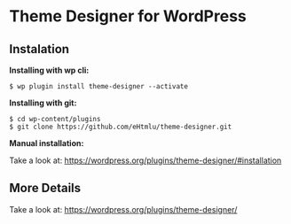 Theme Designer for WordPress
===============


## Instalation

**Installing with wp cli:**

```
$ wp plugin install theme-designer --activate
```

**Installing with git:**

```
$ cd wp-content/plugins
$ git clone https://github.com/eHtmlu/theme-designer.git
```

**Manual installation:**

Take a look at: https://wordpress.org/plugins/theme-designer/#installation


## More Details

Take a look at: https://wordpress.org/plugins/theme-designer/

